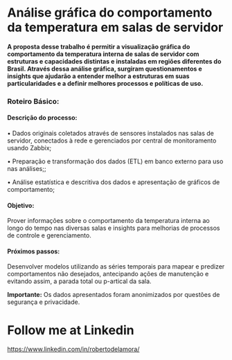 # Análise gráfica do comportamento da temperatura em salas de servidor

**A proposta desse trabalho é permitir a visualização gráfica do comportamento da temperatura interna de salas de servidor com estruturas e capacidades distintas e instaladas em regiões diferentes do Brasil. Através dessa análise gráfica, surgiram questionamentos e insights que ajudarão a entender melhor a estruturas em suas particularidades e a definir melhores processos e políticas de uso.**


### Roteiro Básico:

#### Descrição do processo:
• Dados originais coletados através de sensores instalados nas salas de servidor, conectados à rede e gerenciados por central de monitoramento usando Zabbix;

• Preparação e transformação dos dados (ETL) em banco externo para uso nas análises;;

• Análise estatística e descritiva dos dados e apresentação de gráficos de comportamento;


#### Objetivo:

Prover informações sobre o comportamento da temperatura interna ao longo do tempo nas diversas salas e insights para melhorias de processos de controle e gerenciamento.


#### Próximos passos:

Desenvolver modelos utilizando as séries temporais para mapear e predizer comportamentos não desejados, antecipando ações de manutenção e evitando assim, a parada total ou p-artical da sala.




**Importante:** Os dados apresentados foram anonimizados por questões de segurança e privacidade.

# Follow me at Linkedin

https://www.linkedin.com/in/robertodelamora/
